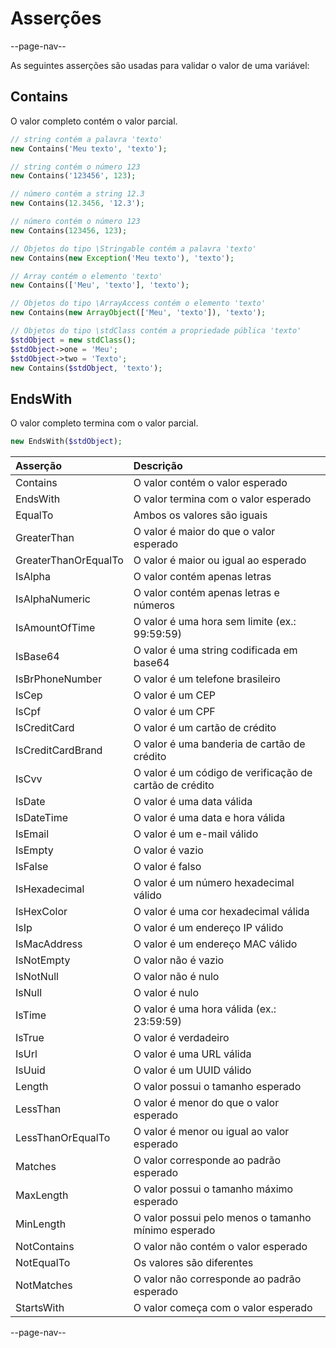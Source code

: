 # Asserções

--page-nav--

As seguintes asserções são usadas para validar o valor de uma variável:

## Contains

O valor completo contém o valor parcial.

```php
// string contém a palavra 'texto'
new Contains('Meu texto', 'texto');

// string contém o número 123
new Contains('123456', 123);

// número contém a string 12.3
new Contains(12.3456, '12.3');

// número contém o número 123
new Contains(123456, 123);

// Objetos do tipo \Stringable contém a palavra 'texto'
new Contains(new Exception('Meu texto'), 'texto');

// Array contém o elemento 'texto'
new Contains(['Meu', 'texto'], 'texto');

// Objetos do tipo \ArrayAccess contém o elemento 'texto'
new Contains(new ArrayObject(['Meu', 'texto']), 'texto');

// Objetos do tipo \stdClass contém a propriedade pública 'texto'
$stdObject = new stdClass();
$stdObject->one = 'Meu';
$stdObject->two = 'Texto';
new Contains($stdObject, 'texto');
```

## EndsWith

O valor completo termina com o valor parcial.

```php
new EndsWith($stdObject);
```



| Asserção             | Descrição                                           |
| :--                  | :--                                                 |
| Contains             | O valor contém o valor esperado                     |
| EndsWith             | O valor termina com o valor esperado                |
| EqualTo              | Ambos os valores são iguais                         |
| GreaterThan          | O valor é maior do que o valor esperado             |
| GreaterThanOrEqualTo | O valor é maior ou igual ao esperado                |
| IsAlpha              | O valor contém apenas letras                        |
| IsAlphaNumeric       | O valor contém apenas letras e números              |
| IsAmountOfTime       | O valor é uma hora sem limite (ex.: 99:59:59)       |
| IsBase64             | O valor é uma string codificada em base64           |
| IsBrPhoneNumber      | O valor é um telefone brasileiro                    |
| IsCep                | O valor é um CEP                                    |
| IsCpf                | O valor é um CPF                                    |
| IsCreditCard         | O valor é um cartão de crédito                      |
| IsCreditCardBrand    | O valor é uma banderia de cartão de crédito         |
| IsCvv                | O valor é um código de verificação de cartão de crédito |
| IsDate               | O valor é uma data válida                           |
| IsDateTime           | O valor é uma data e hora válida                    |
| IsEmail              | O valor é um e-mail válido                          |
| IsEmpty              | O valor é vazio                                     |
| IsFalse              | O valor é falso                                     |
| IsHexadecimal        | O valor é um número hexadecimal válido              |
| IsHexColor           | O valor é uma cor hexadecimal válida                |
| IsIp                 | O valor é um endereço IP válido                     |
| IsMacAddress         | O valor é um endereço MAC válido                    |
| IsNotEmpty           | O valor não é vazio                                 |
| IsNotNull            | O valor não é nulo                                  |
| IsNull               | O valor é nulo                                      |
| IsTime               | O valor é uma hora válida (ex.: 23:59:59)           |
| IsTrue               | O valor é verdadeiro                                |
| IsUrl                | O valor é uma URL válida                            |
| IsUuid               | O valor é um UUID válido                            |
| Length               | O valor possui o tamanho esperado                   |
| LessThan             | O valor é menor do que o valor esperado             |
| LessThanOrEqualTo    | O valor é menor ou igual ao valor esperado          |
| Matches              | O valor corresponde ao padrão esperado              |
| MaxLength            | O valor possui o tamanho máximo esperado            |
| MinLength            | O valor possui pelo menos o tamanho mínimo esperado |
| NotContains          | O valor não contém o valor esperado                 |
| NotEqualTo           | Os valores são diferentes                           |
| NotMatches           | O valor não corresponde ao padrão esperado          |
| StartsWith           | O valor começa com o valor esperado                 |

--page-nav--
